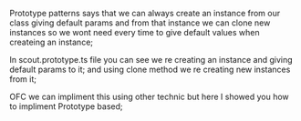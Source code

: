 Prototype patterns says that we can always create an instance from our class giving default params 
and from that instance we can clone new instances so we wont need every time to give default values 
when createing an instance;

In scout.prototype.ts file you can see we re creating an instance and giving default params to it;
and using clone method we re creating new instances from it;

OFC we can impliment this using other technic but here I showed you how to impliment Prototype based;  